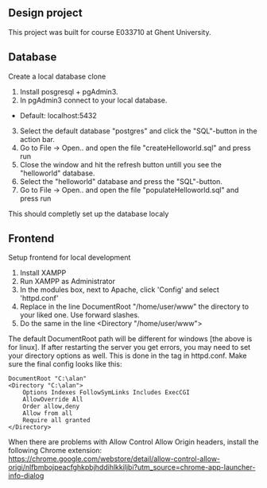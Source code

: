 ## Design project ##

This project was built for course E033710 at Ghent University.

## Database ##

Create a local database clone

1. Install posgresql + pgAdmin3.
2. In pgAdmin3 connect to your local database.
 * Default: localhost:5432
3. Select the default database "postgres" and click the "SQL"-button in the action bar.
4. Go to File -> Open.. and open the file "createHelloworld.sql" and press run
5. Close the window and hit the refresh button untill you see the "helloworld" database.
6. Select the "helloworld" database and press the "SQL"-button.
7. Go to File -> Open.. and open the file "populateHelloworld.sql" and press run

This should completly set up the database localy

## Frontend ##

Setup frontend for local development

1. Install XAMPP
2. Run XAMPP as Administrator
3. In the modules box, next to Apache, click 'Config' and select 'httpd.conf'
4. Replace in the line DocumentRoot "/home/user/www" the directory to your liked one. Use forward slashes.
5. Do the same in the line \<Directory "/home/user/www">

The default DocumentRoot path will be different for windows [the above is for linux].
If after restarting the server you get errors, you may need to set your directory options as well. This is done in the <Directory> tag in httpd.conf. Make sure the final config looks like this:

    DocumentRoot "C:\alan"
    <Directory "C:\alan">
        Options Indexes FollowSymLinks Includes ExecCGI
        AllowOverride All
        Order allow,deny
        Allow from all
      	Require all granted
    </Directory>

When there are problems with Allow Control Allow Origin headers, install the following Chrome extension: https://chrome.google.com/webstore/detail/allow-control-allow-origi/nlfbmbojpeacfghkpbjhddihlkkiljbi?utm_source=chrome-app-launcher-info-dialog
